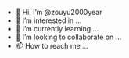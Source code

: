 - 👋 Hi, I’m @zouyu2000year
- 👀 I’m interested in ...
- 🌱 I’m currently learning ...
- 💞️ I’m looking to collaborate on ...
- 📫 How to reach me ...

<!---
zouyu2000year/zouyu2000year is a ✨ special ✨ repository because its `README.md` (this file) appears on your GitHub profile.
You can click the Preview link to take a look at your changes.
--->
